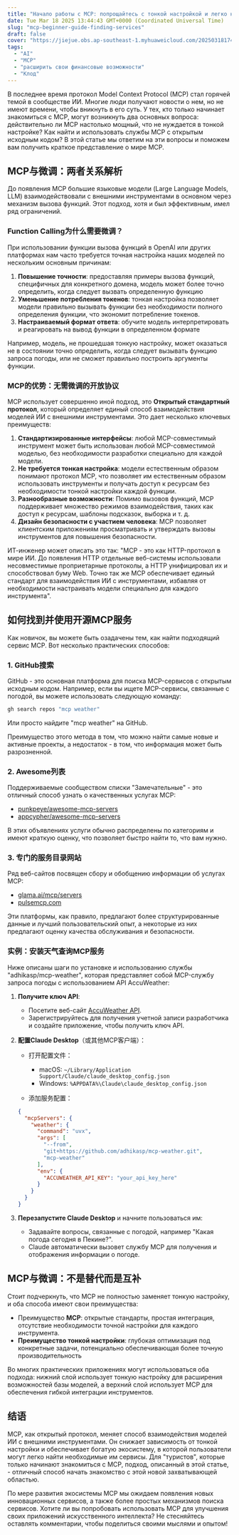 ```yaml
---
title: "Начало работы с MCP: попрощайтесь с тонкой настройкой и легко находите службы с открытым исходным кодом"
date: Tue Mar 18 2025 13:44:43 GMT+0000 (Coordinated Universal Time)
slug: "mcp-beginner-guide-finding-services"
draft: false
cover: "https://jiejue.obs.ap-southeast-1.myhuaweicloud.com/20250318174824108.webp"
tags:
  - "AI"
  - "MCP"
  - "расширить свои финансовые возможности"
  - "Клод"
---
```


В последнее время протокол Model Context Protocol (MCP) стал горячей темой в сообществе ИИ. Многие люди получают новости о нем, но не имеют времени, чтобы вникнуть в его суть. У тех, кто только начинает знакомиться с MCP, могут возникнуть два основных вопроса: действительно ли MCP настолько мощный, что не нуждается в тонкой настройке? Как найти и использовать службы MCP с открытым исходным кодом? В этой статье мы ответим на эти вопросы и поможем вам получить краткое представление о мире MCP.

<!--more-->

## MCP与微调：两者关系解析

До появления MCP большие языковые модели (Large Language Models, LLM) взаимодействовали с внешними инструментами в основном через механизм вызова функций. Этот подход, хотя и был эффективным, имел ряд ограничений.

### Function Calling为什么需要微调？

При использовании функции вызова функций в OpenAI или других платформах нам часто требуется точная настройка наших моделей по нескольким основным причинам:

1. **Повышение точности**: предоставляя примеры вызова функций, специфичных для конкретного домена, модель может более точно определить, когда следует вызвать определенную функцию
2. **Уменьшение потребления токенов**: тонкая настройка позволяет модели правильно вызывать функции без необходимости полного определения функции, что экономит потребление токенов.
3. **Настраиваемый формат ответа**: обучите модель интерпретировать и реагировать на вывод функции в определенном формате

Например, модель, не прошедшая тонкую настройку, может оказаться не в состоянии точно определить, когда следует вызывать функцию запроса погоды, или не сможет правильно построить аргументы функции.

### MCP的优势：无需微调的开放协议

MCP использует совершенно иной подход, это **Открытый стандартный протокол**, который определяет единый способ взаимодействия моделей ИИ с внешними инструментами. Это дает несколько ключевых преимуществ:

1. **Стандартизированные интерфейсы**: любой MCP-совместимый инструмент может быть использован любой MCP-совместимой моделью, без необходимости разработки специально для каждой модели.
2. **Не требуется тонкая настройка**: модели естественным образом понимают протокол MCP, что позволяет им естественным образом использовать инструменты и получать доступ к ресурсам без необходимости тонкой настройки каждой функции.
3. **Разнообразные возможности**: Помимо вызовов функций, MCP поддерживает множество режимов взаимодействия, таких как доступ к ресурсам, шаблоны подсказок, выборка и т. д.
4. **Дизайн безопасности с участием человека**: MCP позволяет клиентским приложениям просматривать и утверждать вызовы инструментов для повышения безопасности.

ИТ-инженер может описать это так: "MCP - это как HTTP-протокол в мире ИИ. До появления HTTP отдельные веб-системы использовали несовместимые проприетарные протоколы, а HTTP унифицировал их и способствовал буму Web. Точно так же MCP обеспечивает единый стандарт для взаимодействия ИИ с инструментами, избавляя от необходимости настраивать модели специально для каждого инструмента".

## 如何找到并使用开源MCP服务

Как новичок, вы можете быть озадачены тем, как найти подходящий сервис MCP. Вот несколько практических способов:

### 1. GitHub搜索

GitHub - это основная платформа для поиска MCP-сервисов с открытым исходным кодом. Например, если вы ищете MCP-сервисы, связанные с погодой, вы можете использовать следующую команду:

```bash
gh search repos "mcp weather"
```

Или просто найдите "mcp weather" на GitHub.

Преимущество этого метода в том, что можно найти самые новые и активные проекты, а недостаток - в том, что информация может быть разрозненной.

### 2. Awesome列表

Поддерживаемые сообществом списки "Замечательные" - это отличный способ узнать о качественных услугах MCP:

- [punkpeye/awesome-mcp-servers](https://github.com/punkpeye/awesome-mcp-servers)
- [appcypher/awesome-mcp-servers](https://github.com/appcypher/awesome-mcp-servers)

В этих объявлениях услуги обычно распределены по категориям и имеют краткую оценку, что позволяет быстро найти то, что вам нужно.

### 3. 专门的服务目录网站

Ряд веб-сайтов посвящен сбору и обобщению информации об услугах MCP:

- [glama.ai/mcp/servers](https://glama.ai/mcp/servers)
- [pulsemcp.com](https://www.pulsemcp.com)

Эти платформы, как правило, предлагают более структурированные данные и лучший пользовательский опыт, а некоторые из них предлагают оценку качества обслуживания и безопасности.

### 实例：安装天气查询MCP服务

Ниже описаны шаги по установке и использованию службы "adhikasp/mcp-weather", которая представляет собой MCP-службу запроса погоды с использованием API AccuWeather:

1. **Получите ключ API**:
   - Посетите веб-сайт [AccuWeather API](https://developer.accuweather.com/).
   - Зарегистрируйтесь для получения учетной записи разработчика и создайте приложение, чтобы получить ключ API.

2. **配置Claude Desktop**（或其他MCP客户端）：
   - 打开配置文件：
     - macOS: `~/Library/Application Support/Claude/claude_desktop_config.json`
     - Windows: `%APPDATA%\Claude\claude_desktop_config.json`
   
   - 添加服务配置：
   ```json
   {
     "mcpServers": {
       "weather": {
         "command": "uvx",
         "args": [
           "--from", 
           "git+https://github.com/adhikasp/mcp-weather.git", 
           "mcp-weather"
         ],
         "env": {
           "ACCUWEATHER_API_KEY": "your_api_key_here"
         }
       }
     }
   }
   ```

3. **Перезапустите Claude Desktop** и начните пользоваться им:
   - Задавайте вопросы, связанные с погодой, например "Какая погода сегодня в Пекине?".
   - Claude автоматически вызовет службу MCP для получения и отображения информации о погоде.

## MCP与微调：不是替代而是互补

Стоит подчеркнуть, что MCP не полностью заменяет тонкую настройку, и оба способа имеют свои преимущества:

- Преимущество **MCP**: открытые стандарты, простая интеграция, отсутствие необходимости точной настройки для каждого инструмента.
- **Преимущество тонкой настройки**: глубокая оптимизация под конкретные задачи, потенциально обеспечивающая более точную производительность

Во многих практических приложениях могут использоваться оба подхода: нижний слой использует тонкую настройку для расширения возможностей базы моделей, а верхний слой использует MCP для обеспечения гибкой интеграции инструментов.

## 结语

MCP, как открытый протокол, меняет способ взаимодействия моделей ИИ с внешними инструментами. Он снижает зависимость от тонкой настройки и обеспечивает богатую экосистему, в которой пользователи могут легко найти необходимые им сервисы. Для "туристов", которые только начинают знакомиться с MCP, подход, описанный в этой статье, - отличный способ начать знакомство с этой новой захватывающей областью.

По мере развития экосистемы MCP мы ожидаем появления новых инновационных сервисов, а также более простых механизмов поиска сервисов. Хотите ли вы попробовать использовать MCP для улучшения своих приложений искусственного интеллекта? Не стесняйтесь оставлять комментарии, чтобы поделиться своими мыслями и опытом!